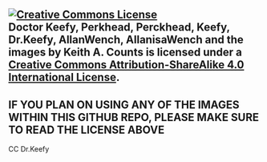 <a rel="license" href="http://creativecommons.org/licenses/by-sa/4.0/"><img alt="Creative Commons License" style="border-width:0" src="https://i.creativecommons.org/l/by-sa/4.0/88x31.png" /></a><br /><span xmlns:dct="http://purl.org/dc/terms/" property="dct:title">Doctor Keefy, Perkhead, Perckhead, Keefy, Dr.Keefy, AllanWench, AllanisaWench and the images </span> by <span xmlns:cc="http://creativecommons.org/ns#" property="cc:attributionName">Keith A. Counts</span> is licensed under a <a rel="license" href="http://creativecommons.org/licenses/by-sa/4.0/">Creative Commons Attribution-ShareAlike 4.0 International License</a>.
---
IF YOU PLAN ON USING ANY OF THE IMAGES WITHIN THIS GITHUB REPO, PLEASE MAKE SURE TO READ THE LICENSE ABOVE
---

CC Dr.Keefy
